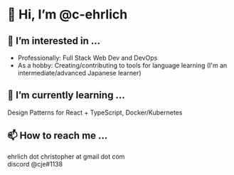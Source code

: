 # 👋 Hi, I’m @c-ehrlich
## 👀 I’m interested in ...
* Professionally: Full Stack Web Dev and DevOps
* As a hobby: Creating/contributing to tools for language learning (I'm an intermediate/advanced Japanese learner) 
## 🌱 I’m currently learning ...
Design Patterns for React + TypeScript, Docker/Kubernetes
## 📫 How to reach me ...
ehrlich dot christopher at gmail dot com  
discord @cje#1138

